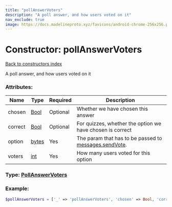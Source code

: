 ```yaml
---
title: "pollAnswerVoters"
description: "A poll answer, and how users voted on it"
nav_exclude: true
image: https://docs.madelineproto.xyz/favicons/android-chrome-256x256.png
---
```

# Constructor: pollAnswerVoters  
[Back to constructors index](/API_docs/constructors/index.html)



A poll answer, and how users voted on it

### Attributes:

| Name     |    Type       | Required | Description |
|----------|---------------|----------|-------------|
|chosen|[Bool](/API_docs/types/Bool.html) | Optional|Whether we have chosen this answer|
|correct|[Bool](/API_docs/types/Bool.html) | Optional|For quizzes, whether the option we have chosen is correct|
|option|[bytes](/API_docs/types/bytes.html) | Yes|The param that has to be passed to [messages.sendVote](../methods/messages.sendVote.html).|
|voters|[int](/API_docs/types/int.html) | Yes|How many users voted for this option|



### Type: [PollAnswerVoters](/API_docs/types/PollAnswerVoters.html)


### Example:

```php
$pollAnswerVoters = ['_' => 'pollAnswerVoters', 'chosen' => Bool, 'correct' => Bool, 'option' => 'bytes', 'voters' => int];
```  
